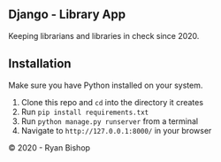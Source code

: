 ## Django - Library App
Keeping librarians and libraries in check since 2020.

## Installation
Make sure you have Python installed on your system.

1. Clone this repo and `cd` into the directory it creates
1. Run `pip install requirements.txt`
1. Run `python manage.py runserver` from a terminal
1. Navigate to `http://127.0.0.1:8000/` in your browser

&copy; 2020 - Ryan Bishop
